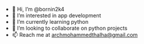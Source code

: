 - 👋 Hi, I’m @bornin2k4
- 👀 I’m interested in app development
- 🌱 I’m currently learning python
- 💞️ I’m looking to collaborate on python projects
- 📫 Reach me at archmohammedthalha@gmail.com

<!---
bornin2k4/bornin2k4 is a ✨ special ✨ repository because its `README.md` (this file) appears on your GitHub profile.
You can click the Preview link to take a look at your changes.
--->
